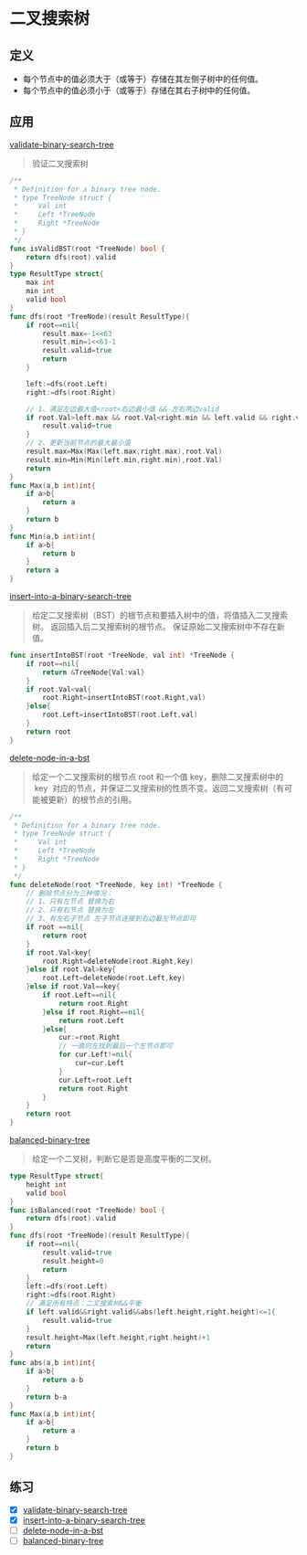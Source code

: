 # 二叉搜索树

## 定义

- 每个节点中的值必须大于（或等于）存储在其左侧子树中的任何值。
- 每个节点中的值必须小于（或等于）存储在其右子树中的任何值。

## 应用

[validate-binary-search-tree](https://leetcode-cn.com/problems/validate-binary-search-tree/)

> 验证二叉搜索树

```go
/**
 * Definition for a binary tree node.
 * type TreeNode struct {
 *     Val int
 *     Left *TreeNode
 *     Right *TreeNode
 * }
 */
func isValidBST(root *TreeNode) bool {
    return dfs(root).valid
}
type ResultType struct{
    max int
    min int
    valid bool
}
func dfs(root *TreeNode)(result ResultType){
    if root==nil{
        result.max=-1<<63
        result.min=1<<63-1
        result.valid=true
        return
    }

    left:=dfs(root.Left)
    right:=dfs(root.Right)

    // 1、满足左边最大值<root<右边最小值 && 左右两边valid
    if root.Val>left.max && root.Val<right.min && left.valid && right.valid {
        result.valid=true
    }
    // 2、更新当前节点的最大最小值
    result.max=Max(Max(left.max,right.max),root.Val)
    result.min=Min(Min(left.min,right.min),root.Val)
    return
}
func Max(a,b int)int{
    if a>b{
        return a
    }
    return b
}
func Min(a,b int)int{
    if a>b{
        return b
    }
    return a
}

```

[insert-into-a-binary-search-tree](https://leetcode-cn.com/problems/insert-into-a-binary-search-tree/)

> 给定二叉搜索树（BST）的根节点和要插入树中的值，将值插入二叉搜索树。 返回插入后二叉搜索树的根节点。 保证原始二叉搜索树中不存在新值。

```go
func insertIntoBST(root *TreeNode, val int) *TreeNode {
    if root==nil{
        return &TreeNode{Val:val}
    }
    if root.Val<val{
        root.Right=insertIntoBST(root.Right,val)
    }else{
        root.Left=insertIntoBST(root.Left,val)
    }
    return root
}
```

[delete-node-in-a-bst](https://leetcode-cn.com/problems/delete-node-in-a-bst/)

> 给定一个二叉搜索树的根节点 root 和一个值 key，删除二叉搜索树中的  key  对应的节点，并保证二叉搜索树的性质不变。返回二叉搜索树（有可能被更新）的根节点的引用。

```go
/**
 * Definition for a binary tree node.
 * type TreeNode struct {
 *     Val int
 *     Left *TreeNode
 *     Right *TreeNode
 * }
 */
func deleteNode(root *TreeNode, key int) *TreeNode {
    // 删除节点分为三种情况：
    // 1、只有左节点 替换为右
    // 2、只有右节点 替换为左
    // 3、有左右子节点 左子节点连接到右边最左节点即可
    if root ==nil{
        return root
    }
    if root.Val<key{
        root.Right=deleteNode(root.Right,key)
    }else if root.Val>key{
        root.Left=deleteNode(root.Left,key)
    }else if root.Val==key{
        if root.Left==nil{
            return root.Right
        }else if root.Right==nil{
            return root.Left
        }else{
            cur:=root.Right
            // 一直向左找到最后一个左节点即可
            for cur.Left!=nil{
                cur=cur.Left
            }
            cur.Left=root.Left
            return root.Right
        }
    }
    return root
}
```

[balanced-binary-tree](https://leetcode-cn.com/problems/balanced-binary-tree/)

> 给定一个二叉树，判断它是否是高度平衡的二叉树。

```go
type ResultType struct{
    height int
    valid bool
}
func isBalanced(root *TreeNode) bool {
    return dfs(root).valid
}
func dfs(root *TreeNode)(result ResultType){
    if root==nil{
        result.valid=true
        result.height=0
        return
    }
    left:=dfs(root.Left)
    right:=dfs(root.Right)
    // 满足所有特点：二叉搜索树&&平衡
    if left.valid&&right.valid&&abs(left.height,right.height)<=1{
        result.valid=true
    }
    result.height=Max(left.height,right.height)+1
    return
}
func abs(a,b int)int{
    if a>b{
        return a-b
    }
    return b-a
}
func Max(a,b int)int{
    if a>b{
        return a
    }
    return b
}

```

## 练习

- [x] [validate-binary-search-tree](https://leetcode-cn.com/problems/validate-binary-search-tree/)
- [x] [insert-into-a-binary-search-tree](https://leetcode-cn.com/problems/insert-into-a-binary-search-tree/)
- [ ] [delete-node-in-a-bst](https://leetcode-cn.com/problems/delete-node-in-a-bst/)
- [ ] [balanced-binary-tree](https://leetcode-cn.com/problems/balanced-binary-tree/)

